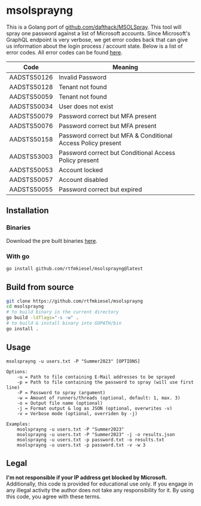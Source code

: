 # msolsprayng
This is a Golang port of [github.com/dafthack/MSOLSpray](https://github.com/dafthack/MSOLSpray). This tool will spray one password against a list of Microsoft accounts. Since Microsoft's GraphQL endpoint is very verbose, we get error codes back that can give us information about the login process / account state. Below is a list of error codes. All error codes can be found [here](https://docs.microsoft.com/en-us/azure/active-directory/develop/reference-aadsts-error-codes).

| Code        | Meaning                                                      |
|-------------|--------------------------------------------------------------|
| AADSTS50126 | Invalid Password                                             |
| AADSTS50128 | Tenant not found                                             |
| AADSTS50059 | Tenant not found                                             |
| AADSTS50034 | User does not exist                                          |
| AADSTS50079 | Password correct but MFA present                             |
| AADSTS50076 | Password correct but MFA present                             |
| AADSTS50158 | Password correct but MFA & Conditional Access Policy present |
| AADSTS53003 | Password correct but Conditional Access Policy present       |
| AADSTS50053 | Account locked                                               |
| AADSTS50057 | Account disabled                                             |
| AADSTS50055 | Password correct but expired                                 |

## Installation
### Binaries
Download the pre built binaries [here](https://github.com/rtfmkiesel/msolsprayng/releases).

### With go
```bash
go install github.com/rtfmkiesel/msolsprayng@latest
```

## Build from source
```bash
git clone https://github.com/rtfmkiesel/msolsprayng
cd msolsprayng
# to build binary in the current directory
go build -ldflags="-s -w" .
# to build & install binary into GOPATH/bin
go install .
```
## Usage
```
msolsprayng -u users.txt -P "Summer2023" [OPTIONS]

Options:
    -u = Path to file containing E-Mail addresses to be sprayed
    -p = Path to file containing the password to spray (will use first line)
    -P = Password to spray (argument)
    -w = Amount of runners/threads (optional, default: 1, max. 3)
    -o = Output file name (optional)
    -j = Format output & log as JSON (optional, overwrites -v)
    -v = Verbose mode (optional, overriden by -j)

Examples:
    msolsprayng -u users.txt -P "Summer2023"
    msolsprayng -u users.txt -P "Summer2023" -j -o results.json
    msolsprayng -u users.txt -p password.txt -o results.txt
    msolsprayng -u users.txt -p password.txt -v -w 3
```

## Legal
**I'm not responsible if your IP address get blocked by Microsoft.** Additionally, this code is provided for educational use only. If you engage in any illegal activity the author does not take any responsibility for it. By using this code, you agree with these terms.

